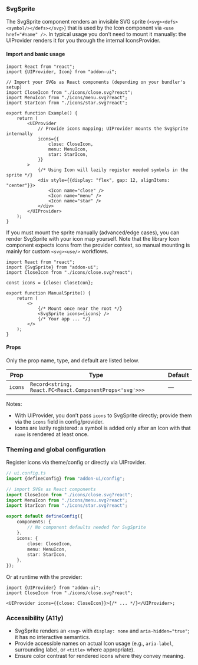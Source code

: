### SvgSprite

The SvgSprite component renders an invisible SVG sprite (`<svg><defs><symbol/></defs></svg>`) that is used by the Icon component via `<use href="#name" />`. In typical usage you don’t need to mount it manually: the UIProvider renders it for you through the internal IconsProvider.

#### Import and basic usage

```tsx
import React from "react";
import {UIProvider, Icon} from "addon-ui";

// Import your SVGs as React components (depending on your bundler's setup)
import CloseIcon from "./icons/close.svg?react";
import MenuIcon from "./icons/menu.svg?react";
import StarIcon from "./icons/star.svg?react";

export function Example() {
    return (
        <UIProvider
            // Provide icons mapping; UIProvider mounts the SvgSprite internally
            icons={{
                close: CloseIcon,
                menu: MenuIcon,
                star: StarIcon,
            }}
        >
            {/* Using Icon will lazily register needed symbols in the sprite */}
            <div style={{display: "flex", gap: 12, alignItems: "center"}}>
                <Icon name="close" />
                <Icon name="menu" />
                <Icon name="star" />
            </div>
        </UIProvider>
    );
}
```

If you must mount the sprite manually (advanced/edge cases), you can render SvgSprite with your icon map yourself. Note that the library Icon component expects icons from the provider context, so manual mounting is mainly for custom `<svg><use/>` workflows.

```tsx
import React from "react";
import {SvgSprite} from "addon-ui";
import CloseIcon from "./icons/close.svg?react";

const icons = {close: CloseIcon};

export function ManualSprite() {
    return (
        <>
            {/* Mount once near the root */}
            <SvgSprite icons={icons} />
            {/* Your app ... */}
        </>
    );
}
```

#### Props

Only the prop name, type, and default are listed below.

| Prop    | Type                                                    | Default |
| ------- | ------------------------------------------------------- | ------- |
| `icons` | `Record<string, React.FC<React.ComponentProps<'svg'>>>` | —       |

Notes:

- With UIProvider, you don’t pass `icons` to SvgSprite directly; provide them via the `icons` field in config/provider.
- Icons are lazily registered: a symbol is added only after an Icon with that `name` is rendered at least once.

### Theming and global configuration

Register icons via theme/config or directly via UIProvider.

```ts
// ui.config.ts
import {defineConfig} from "addon-ui/config";

// import SVGs as React components
import CloseIcon from "./icons/close.svg?react";
import MenuIcon from "./icons/menu.svg?react";
import StarIcon from "./icons/star.svg?react";

export default defineConfig({
    components: {
        // No component defaults needed for SvgSprite
    },
    icons: {
        close: CloseIcon,
        menu: MenuIcon,
        star: StarIcon,
    },
});
```

Or at runtime with the provider:

```tsx
import {UIProvider} from "addon-ui";
import CloseIcon from "./icons/close.svg?react";

<UIProvider icons={{close: CloseIcon}}>{/* ... */}</UIProvider>;
```

### Accessibility (A11y)

- SvgSprite renders an `<svg>` with `display: none` and `aria-hidden="true"`; it has no interactive semantics.
- Provide accessible names on actual Icon usage (e.g., `aria-label`, surrounding label, or `<title>` where appropriate).
- Ensure color contrast for rendered icons where they convey meaning.
